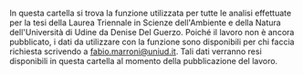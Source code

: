 In questa cartella si trova la funzione utilizzata per tutte le analisi effettuate per la tesi della Laurea Triennale in Scienze dell'Ambiente e della Natura dell'Università di Udine da Denise Del Guerzo.
Poiché il lavoro non è ancora pubblicato, i dati da utilizzare con la funzione sono disponibili per chi faccia richiesta scrivendo a fabio.marroni@uniud.it. 
Tali dati verranno resi disponibili in questa cartella al momento della pubblicazione del lavoro.

